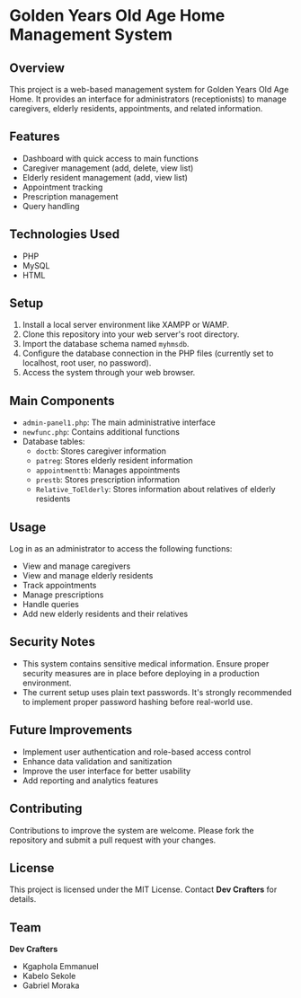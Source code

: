 # Golden Years Old Age Home Management System

## Overview

This project is a web-based management system for Golden Years Old Age Home. It provides an interface for administrators (receptionists) to manage caregivers, elderly residents, appointments, and related information.

## Features

- Dashboard with quick access to main functions
- Caregiver management (add, delete, view list)
- Elderly resident management (add, view list)
- Appointment tracking
- Prescription management
- Query handling

## Technologies Used

- PHP
- MySQL
- HTML

## Setup

1. Install a local server environment like XAMPP or WAMP.
2. Clone this repository into your web server's root directory.
3. Import the database schema named `myhmsdb`.
4. Configure the database connection in the PHP files (currently set to localhost, root user, no password).
5. Access the system through your web browser.

## Main Components

- `admin-panel1.php`: The main administrative interface
- `newfunc.php`: Contains additional functions 
- Database tables:
  - `doctb`: Stores caregiver information
  - `patreg`: Stores elderly resident information
  - `appointmenttb`: Manages appointments
  - `prestb`: Stores prescription information
  - `Relative_ToElderly`: Stores information about relatives of elderly residents

## Usage

Log in as an administrator to access the following functions:

- View and manage caregivers
- View and manage elderly residents
- Track appointments
- Manage prescriptions
- Handle queries
- Add new elderly residents and their relatives

## Security Notes

- This system contains sensitive medical information. Ensure proper security measures are in place before deploying in a production environment.
- The current setup uses plain text passwords. It's strongly recommended to implement proper password hashing before real-world use.

## Future Improvements

- Implement user authentication and role-based access control
- Enhance data validation and sanitization
- Improve the user interface for better usability
- Add reporting and analytics features

## Contributing

Contributions to improve the system are welcome. Please fork the repository and submit a pull request with your changes.

## License

This project is licensed under the MIT License. Contact **Dev Crafters** for details.

## Team

**Dev Crafters**

- Kgaphola Emmanuel
- Kabelo Sekole
- Gabriel Moraka
